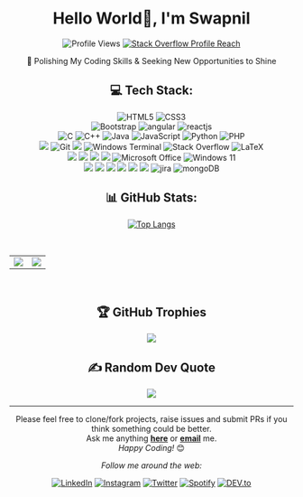 

<h1 align="center">Hello World👋, I'm Swapnil</h1>


<p align="center">
        <img src="https://komarev.com/ghpvc/?username=swapniltake1" alt="Profile Views" />
        <a href="https://stackoverflow.com/users/16260040/swapnil?tab=profile" target="_blank" >
          <img src="https://img.shields.io/stackexchange/stackoverflow/r/16260040?color=orange&label=StackOverflowProfile&logo=stackoverflow" alt="Stack Overflow Profile Reach" />
        </a>
      </p>


<div align="center">
     <p>   
🌱 Polishing My Coding Skills & Seeking New Opportunities to Shine
     </p>
</div>


<div align="center">
  
  ## 💻 Tech Stack:
  
  ![HTML5](https://img.shields.io/badge/html5-%23E34F26.svg?style=for-the-badge&logo=html5&logoColor=white)
  ![CSS3](https://img.shields.io/badge/css3-%231572B6.svg?style=for-the-badge&logo=css3&logoColor=white)
  <br>
  ![Bootstrap](https://img.shields.io/badge/bootstrap-%23563D7C.svg?style=for-the-badge&logo=bootstrap&logoColor=white)
  ![angular](https://img.shields.io/badge/Angular-DD0031?style=for-the-badge&logo=angular&logoColor=white)
  ![reactjs](https://img.shields.io/badge/React-20232A?style=for-the-badge&logo=react&logoColor=61DAFB)
  <br>
  ![C](https://img.shields.io/badge/c-%2300599C.svg?style=for-the-badge&logo=c&logoColor=white)
  ![C++](https://img.shields.io/badge/c++-%2300599C.svg?style=for-the-badge&logo=c%2B%2B&logoColor=white)
  ![Java](https://img.shields.io/badge/java-%23ED8B00.svg?style=for-the-badge&logo=java&logoColor=white)
  ![JavaScript](https://img.shields.io/badge/javascript-%23323330.svg?style=for-the-badge&logo=javascript&logoColor=%23F7DF1E)
  ![Python](https://img.shields.io/badge/python-3670A0?style=for-the-badge&logo=python&logoColor=ffdd54)
  ![PHP](https://img.shields.io/badge/php-%23777BB4.svg?style=for-the-badge&logo=php&logoColor=white)
  <br>
   <img src="https://img.shields.io/badge/MySQL-005C84?style=for-the-badge&logo=mysql&logoColor=white">
  ![Git](https://img.shields.io/badge/git-%23F05033.svg?style=for-the-badge&logo=git&logoColor=white)
  <img src="https://img.shields.io/badge/NPM-%23000000.svg?style=for-the-badge&logo=npm&logoColor=white" >
  ![Windows Terminal](https://img.shields.io/badge/Windows%20Terminal-%234D4D4D.svg?style=for-the-badge&logo=windows-terminal&logoColor=white)
  ![Stack Overflow](https://img.shields.io/badge/-Stackoverflow-FE7A16?style=for-the-badge&logo=stack-overflow&logoColor=white)
  ![LaTeX](https://img.shields.io/badge/latex-%23008080.svg?style=for-the-badge&logo=latex&logoColor=white)
   <br>
  <img src="https://img.shields.io/badge/GitHub-100000?style=for-the-badge&logo=github&logoColor=white" >
  <img src="https://img.shields.io/badge/Eclipse-FE7A16.svg?style=for-the-badge&logo=Eclipse&logoColor=white" >
  <img src="https://img.shields.io/badge/jupyter-%23FA0F00.svg?style=for-the-badge&logo=jupyter&logoColor=white" >
  <img src="https://img.shields.io/badge/Visual_Studio_Code-0078D4?style=for-the-badge&logo=visual%20studio%20code&logoColor=white" >
  ![Microsoft Office](https://img.shields.io/badge/Microsoft_Office-D83B01?style=for-the-badge&logo=microsoft-office&logoColor=white)
  ![Windows 11](https://img.shields.io/badge/Windows%2011-%230079d5.svg?style=for-the-badge&logo=Windows%2011&logoColor=white)
  <br>
  <img src="https://img.shields.io/badge/Hibernate-59666C?style=for-the-badge&logo=Hibernate&logoColor=white" >
  <img src="https://img.shields.io/badge/Spring-6DB33F?style=for-the-badge&logo=spring&logoColor=white" >
  <img src="https://img.shields.io/badge/Spring_Boot-F2F4F9?style=for-the-badge&logo=spring-boot" >
  <img src="https://img.shields.io/badge/-selenium-%43B02A?style=for-the-badge&logo=selenium&logoColor=white" >
  <img src="https://img.shields.io/badge/-Tymeleaf-%23C5D4E0?style=for-the-badge&logo=Tymeleaf&logoColor=white">
  <img src="https://img.shields.io/badge/-REST%20API-%23007ACC?style=for-the-badge&logo=rest&logoColor=white">
  ![jira](https://img.shields.io/badge/Jira-0052CC?style=for-the-badge&logo=Jira&logoColor=white)
  ![mongoDB](https://img.shields.io/badge/MongoDB-4EA94B?style=for-the-badge&logo=mongodb&logoColor=white)

 
</div>


<div align="center">
  
  
## 📊 GitHub Stats:
  
[![Top Langs](https://github-readme-stats.vercel.app/api/top-langs/?username=swapniltake1&layout=donut)](https://github.com/swapniltake1/github-readme-stats)

  <br>
  
  <table>
  <tr>
   <td>
     <img src="https://github-readme-stats.vercel.app/api?username=swapniltake1&theme=dark&hide_border=false&include_all_commits=false&count_private=false" />
   </td>
   <td>
     <img src="https://github-readme-streak-stats.herokuapp.com/?user=swapniltake1&theme=dark&hide_border=false" />    
   </td>
 </tr>
</table>
  
  <br>

  
## 🏆 GitHub Trophies
![](https://github-profile-trophy.vercel.app/?username=swapniltake1&theme=radical&no-frame=false&no-bg=false&margin-w=4)

## ✍️ Random Dev Quote
![](https://quotes-github-readme.vercel.app/api?type=horizontal&theme=radical)

---
  
<div align="center">


Please feel free to clone/fork projects, raise issues and submit PRs if you think something could be better. <br> Ask me anything <a href="https://github.com/swapniltake1/issues/new"><b>here</b></a> or <a href="mailto:swapniltake1@outlook.com"><b>email</b></a> me.
 <br>
<i>Happy Coding!</i> 😊

</div>
<i>Follow me around the web:</i><br>

<a href="https://www.linkedin.com/in/swapniltake1" target="_blank"><img src="https://img.shields.io/badge/linkedin-%230077B5.svg?style=for-the-badge&logo=linkedin&logoColor=white" alt="LinkedIn"></a>
<a href="https://www.instagram.com/swapniltake_patil" target="_blank"><img src="https://img.shields.io/badge/Instagram-%23E4405F.svg?style=for-the-badge&logo=Instagram&logoColor=white" alt="Instagram"></a>
<a href="https://twitter.com/swapniltake01" target="_blank"><img src="https://img.shields.io/badge/Twitter-%231DA1F2.svg?style=for-the-badge&logo=Twitter&logoColor=white" alt="Twitter"></a>
<a href="https://www.youtube.com/@thecodebreaker" target="_blank"><img src="https://img.shields.io/badge/YouTube-%23FF0000.svg?style=for-the-badge&logo=YouTube&logoColor=white" alt="Spotify"></a>
<a href="https://stackoverflow.com/users/16260040/swapnil?tab=profile" target="_blank"><img src="https://img.shields.io/badge/-Stackoverflow-FE7A16?style=for-the-badge&logo=stack-overflow&logoColor=white" alt="DEV.to"></a>

</div>

